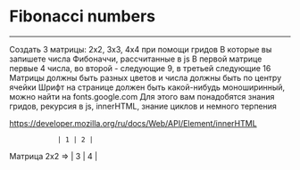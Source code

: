 # Fibonacci numbers
___

Создать 3 матрицы: 2х2, 3х3, 4х4 при помощи гридов
В которые вы запишете числа Фибоначчи, рассчитанные в js
В первой матрице первые 4 числа, во второй - следующие 9, в третьей следующие 16
Матрицы должны быть разных цветов и числа должны быть по центру ячейки
Шрифт на странице должен быть какой-нибудь моноширинный, можно найти на fonts.google.com
Для этого вам понадобятся знания гридов, рекурсия в js, innerHTML, знание циклов и немного терпения

https://developer.mozilla.org/ru/docs/Web/API/Element/innerHTML

                | 1 | 2 |
Матрица 2х2 =>
                | 3 | 4 |